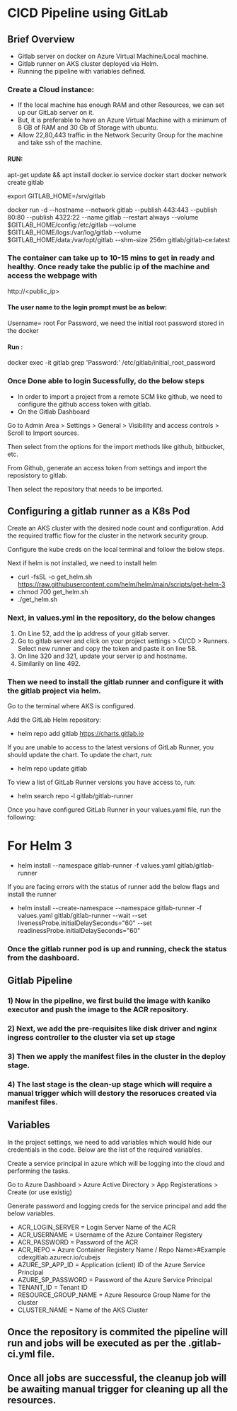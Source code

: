 #  CICD Pipeline using GitLab

## Brief Overview 
- Gitlab server on docker on Azure Virtual Machine/Local machine.
- Gitlab runner on AKS cluster deployed via Helm.
- Running the pipeline with variables defined.

### Create a Cloud  instance:
- If the local machine has enough RAM and other Resources, we can set up our GitLab server on it.
- But, it is preferable to have an Azure Virtual Machine with a minimum of 8 GB of RAM and 30 Gb of Storage with ubuntu.
- Allow 22,80,443 traffic in the Network Security Group for the machine and take ssh of the machine.

#### RUN:

apt-get update && apt install docker.io
service docker start
docker network create gitlab

export GITLAB_HOME=/srv/gitlab

docker run -d   --hostname <hostname> --network gitlab   --publish 443:443 --publish 80:80 --publish 4322:22   --name gitlab   --restart always   --volume $GITLAB_HOME/config:/etc/gitlab   --volume $GITLAB_HOME/logs:/var/log/gitlab   --volume $GITLAB_HOME/data:/var/opt/gitlab   --shm-size 256m   gitlab/gitlab-ce:latest

### The container can take up to 10-15 mins to get in ready and healthy. Once ready take the public ip of the machine and access the webpage with

http://<public_ip>

#### The user name to the login prompt must be as below:
 Username= root
 For Password, we need the initial root password stored in  the docker 
 #### Run :

 docker exec -it gitlab grep 'Password:' /etc/gitlab/initial_root_password

### Once Done able to login Sucessfully, do the below steps

- In order to import a project from a remote SCM like github, we need to configure the github access token with gitlab.
- On the Gitlab Dashboard

Go to Admin Area > Settings > General > Visibility and access controls > Scroll to Import sources.

Then select from the options for the import methods like github, bitbucket, etc.

From Github, generate an access token from settings and import the reposistory to gitlab.

Then select the repository that needs to be imported.


## Configuring a gitlab runner as a K8s Pod

Create an AKS cluster with the desired node count and configuration. Add the required traffic flow for the cluster in the network security group.

Configure the kube creds on the local terminal and follow the below steps.

Next if helm is not installed, we need to install helm


 - curl -fsSL -o get_helm.sh https://raw.githubusercontent.com/helm/helm/main/scripts/get-helm-3
 - chmod 700 get_helm.sh
 - ./get_helm.sh

### Next, in values.yml in the repository, do the below changes
1) On Line 52, add the ip address of your gitlab server.
2) Go to gitlab server and click on your project settings > CI/CD > Runners. Select new runner and copy the token and paste it on line 58.
3) On line 320 and 321, update your server ip and hostname.
4) Similarily on line 492.

### Then we need to install the gitlab runner and configure it with the gitlab project via helm.

Go to the terminal where AKS is configured.

Add the GitLab Helm repository:

- helm repo add gitlab https://charts.gitlab.io

If you are unable to access to the latest versions of GitLab Runner, you should update the chart. To update the chart, run:

- helm repo update gitlab

To view a list of GitLab Runner versions you have access to, run:

- helm search repo -l gitlab/gitlab-runner

Once you have configured GitLab Runner in your values.yaml file, run the following:

# For Helm 3
- helm install --namespace <NAMESPACE> gitlab-runner -f values.yaml gitlab/gitlab-runner

If you are facing errors with the status of runner add the below flags and install the runner

- helm install --create-namespace --namespace <NAMESPACE> gitlab-runner -f values.yaml gitlab/gitlab-runner --wait  --set livenessProbe.initialDelaySeconds="60" --set readinessProbe.initialDelaySeconds="60"


### Once the gitlab runner pod is up and running, check the status from the dashboard. 

## Gitlab Pipeline

### 1) Now in the pipeline, we first build the image with kaniko executor and push the image to the ACR repository.

### 2) Next, we add the pre-requisites like disk driver and nginx ingress controller to the cluster via set up stage

### 3) Then we apply the manifest files in the cluster in the deploy stage.

### 4) The last stage is the clean-up stage which will require a manual trigger which will destory the resoruces created via manifest files.


## Variables

In the project settings, we need to add variables which would hide our credentials in the code. Below are the list of the required variables.

Create a service principal in azure which will be logging into the cloud and performing the tasks.

Go to Azure Dashboard > Azure Active Directory > App Registerations > Create (or use existig)

Generate password and logging creds for the service principal and add the below variables.

- ACR_LOGIN_SERVER = Login Server Name of the ACR
- ACR_USERNAME = Username of the Azure Container Registery
- ACR_PASSWORD = Password of the ACR
- ACR_REPO = Azure Container Registery Name / Repo Name>#Example cdexgitlab.azurecr.io/cubejs
- AZURE_SP_APP_ID = Application (client) ID of the Azure Service Principal
- AZURE_SP_PASSWORD = Password of the Azure Service Principal
- TENANT_ID = Tenant ID
- RESOURCE_GROUP_NAME = Azure Resource Group Name for the cluster
- CLUSTER_NAME = Name of the AKS Cluster


## Once the repository is commited the pipeline will run and jobs will be executed as per the .gitlab-ci.yml file.

## Once all jobs are successful, the cleanup job will be awaiting manual trigger for cleaning up all the resources.

